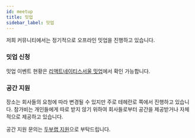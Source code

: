 ```yaml
---
id: meetup
title: 밋업
sidebar_label: 밋업
---
```


저희 커뮤니티에서는 정기적으로 오프라인 밋업을 진행하고 있습니다.

### 밋업 신청

밋업 이벤트 현황은 [리액트네이티스서울 밋업](https://www.meetup.com/react-native-seoul)에서 확인 가능합니다.

### 공간 지원

장소는 회사들의 요청에 따라 변경될 수 있지만 주로 테헤란로 쪽에서 진행하고 있습니다.
참가비는 개인들에게 따로 받지 않기 위하여 회사들로부터 공간을 제공받거나 자체적으로 제공하고 있습니다.

공간 지원 문의는 [두부랩 지원](mailto:support@dooboolab.com)으로 부탁드립니다.
